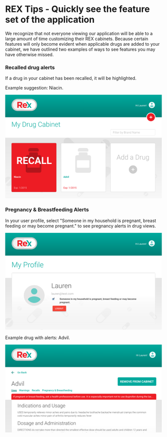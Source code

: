 # REX Tips - Quickly see the feature set of the application

We recognize that not everyone viewing our application will be able to a large amount of time customizing their REX cabinets.  Because certain features will only become evident when applicable drugs are added to your cabinet, we have outlined two examples of ways to see features you may have otherwise missed. 

### Recalled drug alerts
If a drug in your cabinet has been recalled, it will be highlighted.  

Example suggestion: Niacin. 

![Cabinet](https://github.com/DeloitteDigitalDC/REX/blob/master/evidence/screenshots/cabinet.png)


### Pregnancy & Breastfeeding Alerts 

In your user profile, select "Someone in my household is pregnant, breast feeding or may become pregnant." to see pregnancy alerts in drug views. 

![Select Pregnant](https://github.com/DeloitteDigitalDC/REX/blob/master/evidence/screenshots/select-pregnancy.png)

Example drug with alerts: Advil.

![Advil](https://github.com/DeloitteDigitalDC/REX/blob/master/evidence/screenshots/pregnancy-alert.png)



